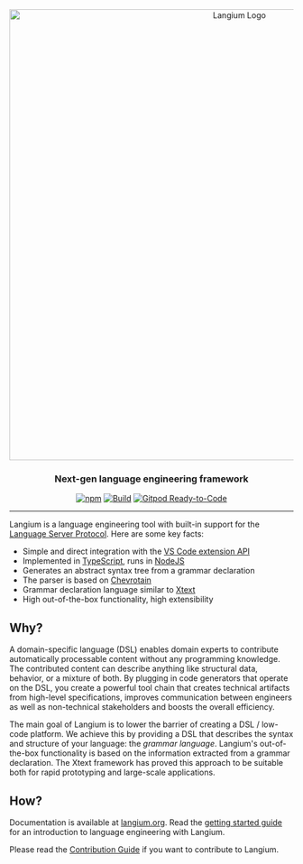 <div id="langium-logo" align="center">
  <a href="https://github.com/langium/langium">
    <img alt="Langium Logo" width="800" src="https://user-images.githubusercontent.com/4377073/135283991-90ef7724-649d-440a-8720-df13c23bda82.png">
  </a>
  <h3>
    Next-gen language engineering framework
  </h3>
</div>

<div id="badges" align="center">

  [![npm](https://img.shields.io/npm/v/langium)](https://www.npmjs.com/package/langium)
  [![Build](https://github.com/langium/langium/actions/workflows/build.yml/badge.svg)](https://github.com/langium/langium/actions/workflows/build.yml)
  [![Gitpod Ready-to-Code](https://img.shields.io/badge/Gitpod-ready--to--code-blue?logo=gitpod)](https://gitpod.io/#https://github.com/langium/langium)

</div>

<hr>

Langium is a language engineering tool with built-in support for the [Language Server Protocol](https://microsoft.github.io/language-server-protocol/). Here are some key facts:

* Simple and direct integration with the [VS Code extension API](https://code.visualstudio.com/api/language-extensions/overview)
* Implemented in [TypeScript](https://www.typescriptlang.org/), runs in [NodeJS](https://nodejs.org/)
* Generates an abstract syntax tree from a grammar declaration
* The parser is based on [Chevrotain](https://chevrotain.io/)
* Grammar declaration language similar to [Xtext](https://www.eclipse.org/Xtext/documentation/301_grammarlanguage.html)
* High out-of-the-box functionality, high extensibility

## Why?

A domain-specific language (DSL) enables domain experts to contribute automatically processable content without any programming knowledge. The contributed content can describe anything like structural data, behavior, or a mixture of both. By plugging in code generators that operate on the DSL, you create a powerful tool chain that creates technical artifacts from high-level specifications, improves communication between engineers as well as non-technical stakeholders and boosts the overall efficiency.

The main goal of Langium is to lower the barrier of creating a DSL / low-code platform. We achieve this by providing a DSL that describes the syntax and structure of your language: the _grammar language_. Langium's out-of-the-box functionality is based on the information extracted from a grammar declaration. The Xtext framework has proved this approach to be suitable both for rapid prototyping and large-scale applications.

## How?

Documentation is available at [langium.org](https://langium.org). Read the [getting started guide](https://langium.org/docs/getting-started/) for an introduction to language engineering with Langium.

Please read the [Contribution Guide](./CONTRIBUTING.md) if you want to contribute to Langium.
